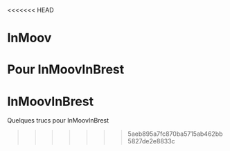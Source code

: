 <<<<<<< HEAD
# InMoov

Pour InMoovInBrest
=======
# InMoovInBrest
Quelques trucs pour InMoovInBrest
>>>>>>> 5aeb895a7fc870ba5715ab462bb5827de2e8833c
